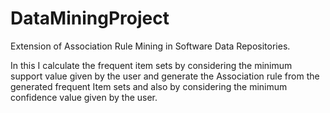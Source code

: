 # DataMiningProject
Extension of Association Rule Mining in Software Data Repositories.

In this I calculate the frequent item sets by considering the minimum support value given by the user and generate the Association rule from the generated frequent Item sets and also by considering the minimum confidence value given by the user.
